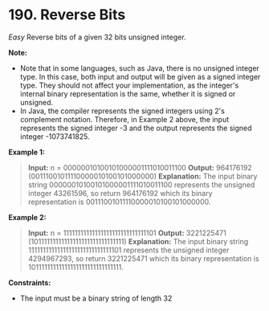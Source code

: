 # 190. Reverse Bits #
*Easy*
Reverse bits of a given 32 bits unsigned integer.


__Note:__

- Note that in some languages, such as Java, there is no unsigned integer type. In this case, both input and output will be given as a signed integer type. They should not affect your implementation, as the integer's internal binary representation is the same, whether it is signed or unsigned.
- In Java, the compiler represents the signed integers using 2's complement notation. Therefore, in Example 2 above, the input represents the signed integer -3 and the output represents the signed integer -1073741825.
 

__Example 1:__

> __Input:__ n = 00000010100101000001111010011100
> __Output:__    964176192 (00111001011110000010100101000000)
> __Explanation:__ The input binary string 00000010100101000001111010011100 represents the unsigned integer 43261596, so return 964176192 which its binary representation is 00111001011110000010100101000000.

__Example 2:__

> __Input:__ n = 11111111111111111111111111111101
> __Output:__   3221225471 (10111111111111111111111111111111)
> __Explanation:__ The input binary string 11111111111111111111111111111101 represents the unsigned integer 4294967293, so return 3221225471 which its binary representation is 10111111111111111111111111111111.
 

__Constraints:__

- The input must be a binary string of length 32
